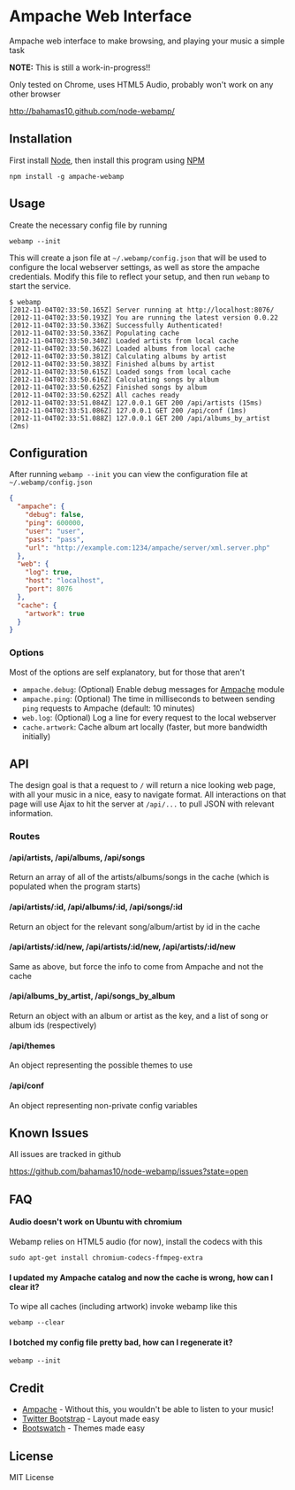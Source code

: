 Ampache Web Interface
=====================

Ampache web interface to make browsing, and playing your music a simple task

**NOTE:** This is still a work-in-progress!!

Only tested on Chrome, uses HTML5 Audio, probably won't work on any other browser

http://bahamas10.github.com/node-webamp/

Installation
------------

First install [Node](http://nodejs.org), then install this program using [NPM](http://npmjs.org)

    npm install -g ampache-webamp

Usage
-----

Create the necessary config file by running

    webamp --init

This will create a json file at `~/.webamp/config.json` that will be used
to configure the local webserver settings, as well as store the ampache credentials.
Modify this file to reflect your setup, and then run `webamp` to start the service.

    $ webamp
    [2012-11-04T02:33:50.165Z] Server running at http://localhost:8076/
    [2012-11-04T02:33:50.193Z] You are running the latest version 0.0.22
    [2012-11-04T02:33:50.336Z] Successfully Authenticated!
    [2012-11-04T02:33:50.336Z] Populating cache
    [2012-11-04T02:33:50.340Z] Loaded artists from local cache
    [2012-11-04T02:33:50.362Z] Loaded albums from local cache
    [2012-11-04T02:33:50.381Z] Calculating albums by artist
    [2012-11-04T02:33:50.383Z] Finished albums by artist
    [2012-11-04T02:33:50.615Z] Loaded songs from local cache
    [2012-11-04T02:33:50.616Z] Calculating songs by album
    [2012-11-04T02:33:50.625Z] Finished songs by album
    [2012-11-04T02:33:50.625Z] All caches ready
    [2012-11-04T02:33:51.084Z] 127.0.0.1 GET 200 /api/artists (15ms)
    [2012-11-04T02:33:51.086Z] 127.0.0.1 GET 200 /api/conf (1ms)
    [2012-11-04T02:33:51.088Z] 127.0.0.1 GET 200 /api/albums_by_artist (2ms)

Configuration
-------------

After running `webamp --init` you can view the configuration file at `~/.webamp/config.json`

``` json
{
  "ampache": {
    "debug": false,
    "ping": 600000,
    "user": "user",
    "pass": "pass",
    "url": "http://example.com:1234/ampache/server/xml.server.php"
  },
  "web": {
    "log": true,
    "host": "localhost",
    "port": 8076
  },
  "cache": {
    "artwork": true
  }
}
```

### Options

Most of the options are self explanatory, but for those that aren't

- `ampache.debug`: (Optional) Enable debug messages for [Ampache](https://github.com/bahamas10/node-ampache/) module
- `ampache.ping`: (Optional) The time in milliseconds to between sending `ping` requests to Ampache (default: 10 minutes)
- `web.log`: (Optional) Log a line for every request to the local webserver
- `cache.artwork`: Cache album art locally (faster, but more bandwidth initially)

API
---

The design goal is that a request to `/` will return a nice looking web page, with all your music in
a nice, easy to navigate format.  All interactions on that page will use Ajax to hit the server
at `/api/...` to pull JSON with relevant information.

### Routes

#### /api/artists, /api/albums, /api/songs

Return an array of all of the artists/albums/songs in the cache (which is populated when the program starts)

#### /api/artists/:id, /api/albums/:id, /api/songs/:id

Return an object for the relevant song/album/artist by id in the cache

#### /api/artists/:id/new, /api/artists/:id/new, /api/artists/:id/new

Same as above, but force the info to come from Ampache and not the cache

#### /api/albums\_by\_artist, /api/songs\_by\_album

Return an object with an album or artist as the key, and a list of song or album ids (respectively)

#### /api/themes

An object representing the possible themes to use

#### /api/conf

An object representing non-private config variables

Known Issues
------------

All issues are tracked in github

https://github.com/bahamas10/node-webamp/issues?state=open

FAQ
---

#### Audio doesn't work on Ubuntu with chromium

Webamp relies on HTML5 audio (for now), install the codecs with this

    sudo apt-get install chromium-codecs-ffmpeg-extra

#### I updated my Ampache catalog and now the cache is wrong, how can I clear it?

To wipe all caches (including artwork) invoke webamp like this

    webamp --clear

#### I botched my config file pretty bad, how can I regenerate it?

    webamp --init


Credit
------

* [Ampache](http://ampache.org) - Without this, you wouldn't be able to listen to your music!
* [Twitter Bootstrap](http://twitter.github.com/bootstrap/) - Layout made easy
* [Bootswatch](http://bootswatch.com/) - Themes made easy

License
-------

MIT License
